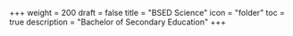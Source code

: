 +++
weight = 200
draft = false
title = "BSED Science"
icon = "folder"
toc = true
description = "Bachelor of Secondary Education"
+++
